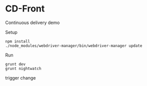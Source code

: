 # CD-Front
Continuous delivery demo

Setup

```
npm install
./node_modules/webdriver-manager/bin/webdriver-manager update
```

Run

```
grunt dev
grunt nightwatch
```

trigger change
